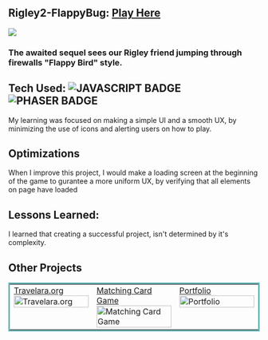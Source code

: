 ## Rigley2-FlappyBug: <a href="https://codepen.io/ShawnBasquiat/full/bGVWpYw" target="_blank">Play Here</a>

<a href="https://codepen.io/ShawnBasquiat/full/bGVWpYw" target="_blank"><img src="https://github.com/CharlesCreativeContent/CharlesCreativeContent/raw/main/images/gif2.gif" /></a>

### The awaited sequel sees our Rigley friend jumping through firewalls "Flappy Bird" style.

## Tech Used: ![JAVASCRIPT BADGE](https://img.shields.io/static/v1?label=|&message=JAVASCRIPT&color=3c7f5d&style=plastic&logo=javascript)![PHASER BADGE](https://img.shields.io/static/v1?label=|&message=PHASER.JS&color=285f65&style=plastic&logo=phaser)

My learning was focused on making a simple UI and a smooth UX, by minimizing the use of icons and alerting users on how to play. 

## Optimizations

When I improve this project, I would make a loading screen at the beginning of the game to gurantee a more uniform UX, by verifying that all elements on page have loaded

## Lessons Learned:

I learned that creating a successful project, isn't determined by it's complexity.



## Other Projects



<table bordercolor="#66b2b2">
  
  <tr>
    <td width="33.3%" valign="top">
<a style="align:center;" target="_blank" href="https://github.com/CharlesCreativeContent/lucid">Travelara.org</a>
        <br />
      <a target="_blank" href="https://github.com/CharlesCreativeContent/lucid">
            <img src="https://github.com/CharlesCreativeContent/CharlesCreativeContent/raw/main/images/gif1.gif" width="100%"  alt="Travelara.org"/>
        </a>
    </td>
    <td width="33.3%" valign="top">
<a style="align:center;" target="_blank" href="https://github.com/CharlesCreativeContent/matching-card-game"> Matching Card Game</a>
      <br />
        <a target="_blank" href="https://github.com/CharlesCreativeContent/matching-card-game">
          <img src="https://github.com/CharlesCreativeContent/CharlesCreativeContent/raw/main/images/gif3.gif" width="100%" alt="Matching Card Game"/>
        </a>
    </td>
    <td width="33.3%" valign="top">
<a style="align:center;" target="_blank" href="https://github.com/CharlesCreativeContent/Portfolio2021">Portfolio</a>
        <br />
        <a target="_blank" href="https://github.com/CharlesCreativeContent/Portfolio2021/">
          <img src="https://github.com/CharlesCreativeContent/CharlesCreativeContent/raw/main/images/gif4.gif" width="100%" alt="Portfolio"/>
        </a>
    </td>
  </tr>
</table>
